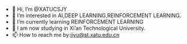 - 👋 Hi, I’m @XATUCSJY
- 👀 I’m interested in AI,DEEP LEARNING,REINFORCEMENT LEARNING.
- 🌱 I’m currently learning REINFORCEMENT LEARNING
- 💞️ I am now studying in Xi’an Technological University.
- 📫 How to reach me by:jiyu@st.xatu.edu.cn

<!---
XATUCSJY/XATUCSJY is a ✨ special ✨ repository because its `README.md` (this file) appears on your GitHub profile.
You can click the Preview link to take a look at your changes.
--->
